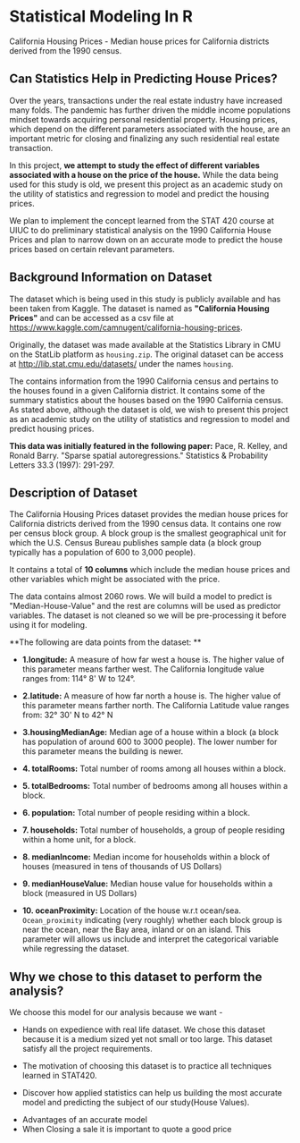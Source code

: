 # Statistical Modeling In R
California Housing Prices - Median house prices for California districts derived from the 1990 census.

## Can Statistics Help in Predicting House Prices?

Over the years, transactions under the real estate industry have increased many folds. The pandemic has further driven the middle income populations mindset towards acquiring personal residential  property. Housing prices, which depend on the different parameters associated with the house, are an important metric for closing and finalizing any such residential real estate transaction. 

In this project, **we attempt to study the effect of different variables associated with a house on the price of the house.** While the data being used for this study is old, we present this project as an academic study on the utility of statistics and regression to model and predict the housing prices. 

We plan to implement the concept learned from the STAT 420 course at UIUC to do preliminary statistical analysis on the 1990 California House Prices and plan to narrow down on an accurate mode to predict the house prices based on certain relevant parameters. 

## Background Information on Dataset

The dataset which is being used in this study is publicly available and has been taken from Kaggle. The dataset is named as **"California Housing Prices"** and can be accessed as a csv file at https://www.kaggle.com/camnugent/california-housing-prices. 

Originally, the dataset was made available at the Statistics Library in CMU on the StatLib platform as `housing.zip`. The original dataset can be access at http://lib.stat.cmu.edu/datasets/ under the names `housing`. 

The contains information from the 1990 California census and pertains to the houses found in a given California district. It contains some of the summary statistics about the houses based on the 1990 California census. As stated above, although the dataset is old, we wish to present this project as an academic study on the utility of statistics and regression to model and predict housing prices. 

**This data was initially featured in the following paper:**
Pace, R. Kelley, and Ronald Barry. "Sparse spatial autoregressions." Statistics & Probability Letters 33.3 (1997): 291-297.

## Description of Dataset

The California Housing Prices dataset provides the median house prices for California districts derived from the 1990 census data. It contains one row per census block group. A block group is the smallest geographical unit for which the U.S. Census Bureau publishes sample data (a block group typically has a population of 600 to 3,000 people). 

It contains a total of **10 columns** which include the median house prices and other variables which might be associated with the price. 


The data contains almost 2060 rows. We will build a model to predict is "Median-House-Value" and the rest are columns will be used as predictor variables.  The dataset is not cleaned so we will be pre-processing it before using it for modeling. 

**The following are data points from the dataset: **

- **1.longitude:** A measure of how far west a house is. The higher value of this parameter means farther west. The California longitude value ranges from: 114° 8' W to 124°. 

- **2.latitude:** A measure of how far north a house is. The higher value of this parameter means farther north. The California Latitude value ranges from: 32° 30' N to 42° N

- **3.housingMedianAge:** Median age of a house within a block (a block has population of around 600 to 3000 people). The lower number for this parameter means the building is newer. 

- **4. totalRooms:** Total number of rooms among all houses within a block.

- **5. totalBedrooms:** Total number of bedrooms among all houses within a block.

- **6. population:** Total number of people residing within a block.

- **7. households:** Total number of households, a group of people residing within a home unit, for a block.

- **8. medianIncome:** Median income for households within a block of houses (measured in tens of thousands of US Dollars)

- **9. medianHouseValue:** Median house value for households within a block (measured in US Dollars)

- **10. oceanProximity:** Location of the house w.r.t ocean/sea. `Ocean_proximity` indicating (very roughly) whether each block group is near the ocean, near the Bay area, inland or on an island. This parameter will allows us include and interpret the categorical variable while regressing the dataset.  


## Why we chose to this dataset to perform the analysis? 

We choose this model for our analysis because we want -

- Hands on expedience with real life dataset. We chose this dataset because it is a medium sized yet not small or too     large. This dataset satisfy all the project requirements. 

- The motivation of choosing this dataset is to practice all techniques learned in STAT420.

- Discover how applied statistics can help us building the most accurate model and predicting the subject of our           study(House Values).


* Advantages of an accurate model
* When Closing a sale it is important to quote a good price
